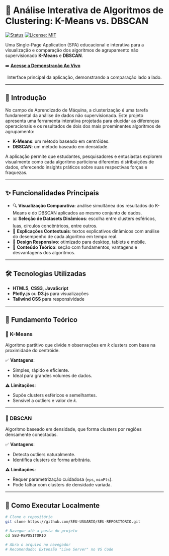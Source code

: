 # 🧠 Análise Interativa de Algoritmos de Clustering: K-Means vs. DBSCAN

[![Status](https://img.shields.io/badge/status-finalizado-success?style=flat-square)](https://github.com/brunosousa09/Aprendizado-De-Maquina)
[![License: MIT](https://img.shields.io/badge/license-MIT-blue.svg?style=flat-square)](LICENSE)

Uma Single-Page Application (SPA) educacional e interativa para a visualização e comparação dos algoritmos de agrupamento não supervisionado **K-Means** e **DBSCAN**.

➡️ **[Acesse a Demonstração Ao Vivo](https://brunosousa09.github.io/Aprendizado-De-Maquina)**
<p align="center">Interface principal da aplicação, demonstrando a comparação lado a lado.</p>

---

## 📖 Introdução

No campo de Aprendizado de Máquina, a clusterização é uma tarefa fundamental da análise de dados não supervisionada. Este projeto apresenta uma ferramenta interativa projetada para elucidar as diferenças operacionais e os resultados de dois dos mais proeminentes algoritmos de agrupamento:

- **K-Means**: um método baseado em centróides.
- **DBSCAN**: um método baseado em densidade.

A aplicação permite que estudantes, pesquisadores e entusiastas explorem visualmente como cada algoritmo particiona diferentes distribuições de dados, oferecendo insights práticos sobre suas respectivas forças e fraquezas.

---

## ✨ Funcionalidades Principais

- 🔍 **Visualização Comparativa**: análise simultânea dos resultados do K-Means e do DBSCAN aplicados ao mesmo conjunto de dados.
- 📊 **Seleção de Datasets Dinâmicos**: escolha entre clusters esféricos, luas, círculos concêntricos, entre outros.
- 💬 **Explicações Contextuais**: textos explicativos dinâmicos com análise do desempenho de cada algoritmo em tempo real.
- 📱 **Design Responsivo**: otimizado para desktop, tablets e mobile.
- 📘 **Conteúdo Teórico**: seção com fundamentos, vantagens e desvantagens dos algoritmos.

---

## 🛠️ Tecnologias Utilizadas

- **HTML5**, **CSS3**, **JavaScript**
- **Plotly.js** ou **D3.js** para visualizações
- **Tailwind CSS** para responsividade

---

## 🔬 Fundamento Teórico

### 📌 K-Means
Algoritmo partitivo que divide *n* observações em *k* clusters com base na proximidade do centróide.

✅ **Vantagens**:
- Simples, rápido e eficiente.
- Ideal para grandes volumes de dados.

⚠️ **Limitações**:
- Supõe clusters esféricos e semelhantes.
- Sensível a outliers e valor de *k*.

---

### 📌 DBSCAN
Algoritmo baseado em densidade, que forma clusters por regiões densamente conectadas.

✅ **Vantagens**:
- Detecta outliers naturalmente.
- Identifica clusters de forma arbitrária.

⚠️ **Limitações**:
- Requer parametrização cuidadosa (`eps`, `minPts`).
- Pode falhar com clusters de densidade variada.

---

## 🚀 Como Executar Localmente

```bash
# Clone o repositório
git clone https://github.com/SEU-USUARIO/SEU-REPOSITORIO.git

# Navegue até a pasta do projeto
cd SEU-REPOSITORIO

# Abra o arquivo no navegador
# Recomendado: Extensão "Live Server" no VS Code
